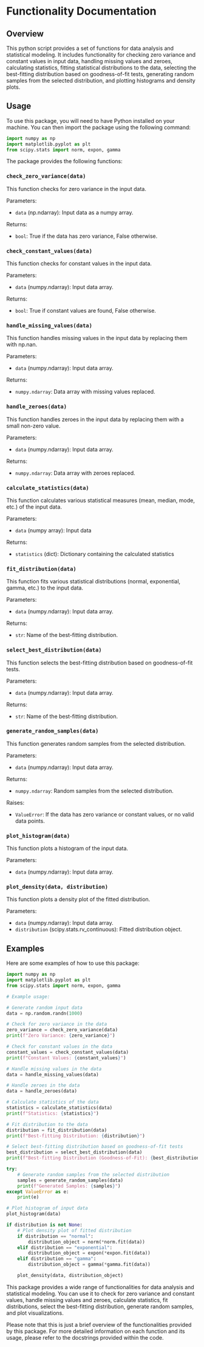 # Functionality Documentation

## Overview
This python script provides a set of functions for data analysis and statistical modeling. It includes functionality for checking zero variance and constant values in input data, handling missing values and zeroes, calculating statistics, fitting statistical distributions to the data, selecting the best-fitting distribution based on goodness-of-fit tests, generating random samples from the selected distribution, and plotting histograms and density plots.

## Usage
To use this package, you will need to have Python installed on your machine. You can then import the package using the following command:

```python
import numpy as np
import matplotlib.pyplot as plt
from scipy.stats import norm, expon, gamma
```

The package provides the following functions:

### `check_zero_variance(data)`
This function checks for zero variance in the input data.

Parameters:
- `data` (np.ndarray): Input data as a numpy array.

Returns:
- `bool`: True if the data has zero variance, False otherwise.

### `check_constant_values(data)`
This function checks for constant values in the input data.

Parameters:
- `data` (numpy.ndarray): Input data array.

Returns:
- `bool`: True if constant values are found, False otherwise.

### `handle_missing_values(data)`
This function handles missing values in the input data by replacing them with np.nan.

Parameters:
- `data` (numpy.ndarray): Input data array.

Returns:
- `numpy.ndarray`: Data array with missing values replaced.

### `handle_zeroes(data)`
This function handles zeroes in the input data by replacing them with a small non-zero value.

Parameters:
- `data` (numpy.ndarray): Input data array.

Returns:
- `numpy.ndarray`: Data array with zeroes replaced.

### `calculate_statistics(data)`
This function calculates various statistical measures (mean, median, mode, etc.) of the input data.

Parameters:
- `data` (numpy array): Input data

Returns:
- `statistics` (dict): Dictionary containing the calculated statistics

### `fit_distribution(data)`
This function fits various statistical distributions (normal, exponential, gamma, etc.) to the input data.

Parameters:
- `data` (numpy.ndarray): Input data array.

Returns:
- `str`: Name of the best-fitting distribution.

### `select_best_distribution(data)`
This function selects the best-fitting distribution based on goodness-of-fit tests.

Parameters:
- `data` (numpy.ndarray): Input data array.

Returns:
- `str`: Name of the best-fitting distribution.

### `generate_random_samples(data)`
This function generates random samples from the selected distribution.

Parameters:
- `data` (numpy.ndarray): Input data array.

Returns:
- `numpy.ndarray`: Random samples from the selected distribution.

Raises:
- `ValueError`: If the data has zero variance or constant values, or no valid data points.

### `plot_histogram(data)`
This function plots a histogram of the input data.

Parameters:
- `data` (numpy.ndarray): Input data array.

### `plot_density(data, distribution)`
This function plots a density plot of the fitted distribution.

Parameters:
- `data` (numpy.ndarray): Input data array.
- `distribution` (scipy.stats.rv_continuous): Fitted distribution object.

## Examples
Here are some examples of how to use this package:

```python
import numpy as np
import matplotlib.pyplot as plt
from scipy.stats import norm, expon, gamma

# Example usage:

# Generate random input data
data = np.random.randn(1000)

# Check for zero variance in the data
zero_variance = check_zero_variance(data)
print(f"Zero Variance: {zero_variance}")

# Check for constant values in the data
constant_values = check_constant_values(data)
print(f"Constant Values: {constant_values}")

# Handle missing values in the data
data = handle_missing_values(data)

# Handle zeroes in the data
data = handle_zeroes(data)

# Calculate statistics of the data
statistics = calculate_statistics(data)
print(f"Statistics: {statistics}")

# Fit distribution to the data
distribution = fit_distribution(data)
print(f"Best-fitting Distribution: {distribution}")

# Select best-fitting distribution based on goodness-of-fit tests
best_distribution = select_best_distribution(data)
print(f"Best-fitting Distribution (Goodness-of-Fit): {best_distribution}")

try:
    # Generate random samples from the selected distribution
    samples = generate_random_samples(data)
    print(f"Generated Samples: {samples}")
except ValueError as e:
    print(e)

# Plot histogram of input data
plot_histogram(data)

if distribution is not None:
    # Plot density plot of fitted distribution
    if distribution == "normal":
        distribution_object = norm(*norm.fit(data))
    elif distribution == "exponential":
        distribution_object = expon(*expon.fit(data))
    elif distribution == "gamma":
        distribution_object = gamma(*gamma.fit(data))

    plot_density(data, distribution_object)
```

This package provides a wide range of functionalities for data analysis and statistical modeling. You can use it to check for zero variance and constant values, handle missing values and zeroes, calculate statistics, fit distributions, select the best-fitting distribution, generate random samples, and plot visualizations.

Please note that this is just a brief overview of the functionalities provided by this package. For more detailed information on each function and its usage, please refer to the docstrings provided within the code.